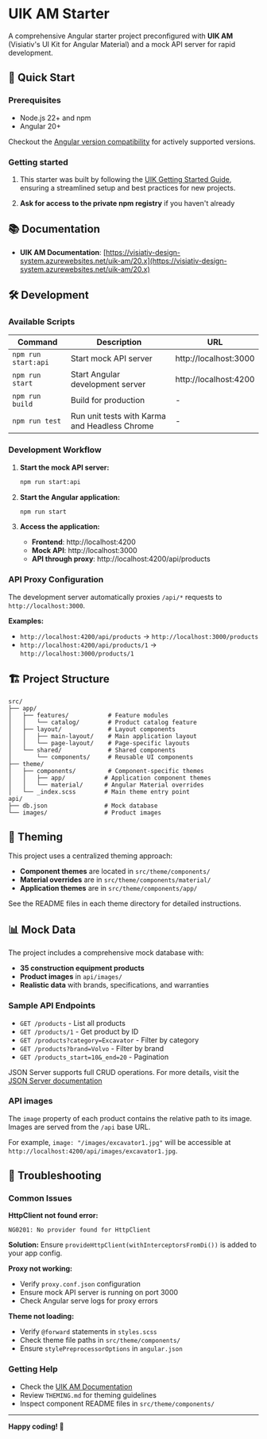 # UIK AM Starter

A comprehensive Angular starter project preconfigured with **UIK AM** (Visiativ's UI Kit for Angular Material) and a mock API server for rapid development.

## 🚀 Quick Start

### Prerequisites

- Node.js 22+ and npm
- Angular 20+

Checkout the [Angular version compatibility](https://angular.dev/reference/versions) for actively supported versions.

### Getting started

1. This starter was built by following the [UIK Getting Started Guide](https://visiativ-design-system.azurewebsites.net/uik-am/20.x/guides/getting-started), ensuring a streamlined setup and best practices for new projects.

2. **Ask for access to the private npm registry** if you haven't already


## 📚 Documentation

- **UIK AM Documentation**: [https://visiativ-design-system.azurewebsites.net/uik-am/20.x](https://visiativ-design-system.azurewebsites.net/uik-am/20.x)

## 🛠 Development

### Available Scripts

| Command             | Description                                   | URL                   |
|---------------------|-----------------------------------------------|-----------------------|
| `npm run start:api` | Start mock API server                         | http://localhost:3000 |
| `npm run start`     | Start Angular development server              | http://localhost:4200 |
| `npm run build`     | Build for production                          | -                     |
| `npm run test`      | Run unit tests with Karma and Headless Chrome | -                     |

### Development Workflow

1. **Start the mock API server:**
   ```sh
   npm run start:api
   ```

2. **Start the Angular application:**
   ```sh
   npm run start
   ```

3. **Access the application:**
   - **Frontend**: http://localhost:4200
   - **Mock API**: http://localhost:3000
   - **API through proxy**: http://localhost:4200/api/products

### API Proxy Configuration

The development server automatically proxies `/api/*` requests to `http://localhost:3000`.

**Examples:**
- `http://localhost:4200/api/products` → `http://localhost:3000/products`
- `http://localhost:4200/api/products/1` → `http://localhost:3000/products/1`

## 🏗 Project Structure

```
src/
├── app/
│   ├── features/           # Feature modules
│   │   └── catalog/        # Product catalog feature
│   ├── layout/             # Layout components
│   │   ├── main-layout/    # Main application layout
│   │   └── page-layout/    # Page-specific layouts
│   └── shared/             # Shared components
│       └── components/     # Reusable UI components
├── theme/
│   ├── components/         # Component-specific themes
│   │   ├── app/           # Application component themes
│   │   └── material/      # Angular Material overrides
│   └── _index.scss        # Main theme entry point
api/
├── db.json                # Mock database
└── images/                # Product images
```

## 🎨 Theming

This project uses a centralized theming approach:

- **Component themes** are located in `src/theme/components/`
- **Material overrides** are in `src/theme/components/material/`
- **Application themes** are in `src/theme/components/app/`

See the README files in each theme directory for detailed instructions.

## 📊 Mock Data

The project includes a comprehensive mock database with:
- **35 construction equipment products**
- **Product images** in `api/images/`
- **Realistic data** with brands, specifications, and warranties

### Sample API Endpoints

- `GET /products` - List all products
- `GET /products/1` - Get product by ID
- `GET /products?category=Excavator` - Filter by category
- `GET /products?brand=Volvo` - Filter by brand
- `GET /products_start=10&_end=20` - Pagination

JSON Server supports full CRUD operations. For more details, visit the [JSON Server documentation](https://github.com/typicode/json-server)

### API images

The `image` property of each product contains the relative path to its image. Images are served from the `/api` base URL.  

For example, `image: "/images/excavator1.jpg"` will be accessible at `http://localhost:4200/api/images/excavator1.jpg`.


## 🚨 Troubleshooting

### Common Issues

**HttpClient not found error:**
```
NG0201: No provider found for HttpClient
```
**Solution:** Ensure `provideHttpClient(withInterceptorsFromDi())` is added to your app config.

**Proxy not working:**
- Verify `proxy.conf.json` configuration
- Ensure mock API server is running on port 3000
- Check Angular serve logs for proxy errors

**Theme not loading:**
- Verify `@forward` statements in `styles.scss`
- Check theme file paths in `src/theme/components/`
- Ensure `stylePreprocessorOptions` in `angular.json`

### Getting Help

- Check the [UIK AM Documentation](https://visiativ-design-system.azurewebsites.net/uik-am/20.x)
- Review `THEMING.md` for theming guidelines
- Inspect component README files in `src/theme/components/`

---

**Happy coding! 🎉**
